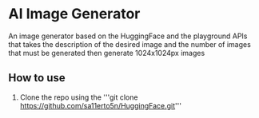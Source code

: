 # AI Image Generator

An image generator based on the HuggingFace and the playground APIs that takes the description of the desired image and the number of images that must be generated then generate 1024x1024px images

## How to use

1. Clone the repo using the '''git clone https://github.com/sa11erto5n/HuggingFace.git'''

